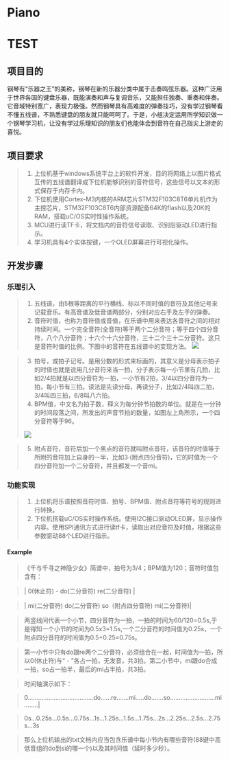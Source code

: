 # Piano #

# TEST #

## 项目目的 ##
钢琴有“乐器之王”的美称，钢琴在新的乐器分类中属于击奏鸣弦乐器。这种广泛用于世界各国的键盘乐器，既能演奏和声与复调音乐，又能担任独奏、重奏和伴奏。它音域特别宽广，表现力极强。然而钢琴具有高难度的弹奏技巧，没有学过钢琴看不懂五线谱，不熟悉键盘的朋友就只能呵呵了。于是，小组决定运用所学知识做一个钢琴学习机，让没有学过乐理知识的朋友们也能体会到音符在自己指尖上游走的喜悦。

## 项目要求 ##
>1. 上位机基于windows系统平台上的软件开发，目的将网络上以图片格式互传的五线谱翻译成下位机能够识别的音符信号，这些信号以文本的形式保存于内存卡内。
>1. 下位机使用Cortex-M3内核的ARM芯片STM32F103C8T6单片机作为主控芯片，STM32F103C8T6内部资源配备64K的flash以及20K的RAM，搭载uC/OS实时性操作系统。
>1. MCU进行读TF卡，将文档内的音符信号读取、识别后驱动LED进行指示。
>1. 学习机具有4个实体按键，一个OLED屏幕进行可视化操作。

## 开发步骤 ##
### 乐理引入 ###
> 1. 五线谱，由5根等距离的平行横线、标以不同时值的音符及其他记号来记载音乐。有高音谱及低音谱两部分，分别对应右手及左手的弹奏。
> 2. 音符时值，也称为音符值或音值，在乐谱中用来表达各音符之间的相对持续时间。一个完全音符(全音符)等于两个二分音符；等于四个四分音符，八个八分音符；十六个十六分音符，三十二个三十二分音符。这只是音符时值的比例。下图中的音符在五线谱中的变现方法。
> ![](http://c.hiphotos.baidu.com/baike/pic/item/eaf81a4c510fd9f96decf4ce252dd42a2934a49a.jpg)
	
> 3. 拍号，或拍子记号。是用分数的形式来标画的，其意义是分母表示拍子的时值也就是说用几分音符来当一拍，分子表示每一小节里有几拍，比如2/4拍就是以四分音符为一拍，一小节有2拍，3/4以四分音符为一拍，每小节有三拍。读法是先读分母，再读分子，比如2/4叫四二拍，3/4叫四三拍，6/8叫八六拍。
> 4. BPM值，中文名为拍子数，释义为每分钟节拍数的单位。就是在一分钟的时间段落之间，所发出的声音节拍的数量，如图左上角所示，一个四分音符等于96。
> 
>  ![](http://h.hiphotos.baidu.com/zhidao/pic/item/342ac65c10385343cc68990e9313b07eca80887d.jpg)

> 5. 附点音符，音符后加一个黑点的音符就叫附点音符，该音符的时值等于所附的音符加上自身的一半，比如3·(附点四分音符)，它的时值为一个四分音符加一个二分音符，并且都发一个音mi。
### 功能实现 ###
> 1. 上位机将乐谱按照音符时值、拍号、BPM值、附点音符等符号的规则进行转换。
> 2. 下位机搭载uC/OS实时操作系统。使用I2C接口驱动OLED屏，显示操作内容。使用SPI通讯方式进行读tf卡，读取出对应音符及时值，根据这些参数驱动88个LED进行指示。

#### Example ####
>《千与千寻之神隐少女》简谱中，拍号为3/4；BPM值为120；音符时值包含有：

> | 0(休止符)  -  do(二分音符) re(二分音符) |

> | mi(二分音符) do(二分音符) so（附点四分音符)  mi(二分音符)|

> 两竖线间代表一个小节，四分音符为一拍，一拍的时间为60/120=0.5s,于是得知一个小节的时间为0.5x3=1.5s,一个二分音符的时间值为0.25s，一个附点四分音符的时间值为0.5+0.25=0.75s。

> 第一小节中只有do跟re两个二分音符，必须组合在一起，时间值为一拍，所以0(休止符)与“ - ”各占一拍，无发音，共3拍。第二小节中，mi跟do合成一拍，so占一拍半，最后的mi占半拍，共3拍。

> 时间轴演示如下：

> 0......................................do......re.......mi.....do.......so..........................mi........|

> 0s...0.25s...0.5s...0.75s...1s...1.25s...1.5s...1.75s...2s...2.25s...2.5s...2.75s...3s

> 那么上位机输出的txt文档内应当包含乐谱中每小节内有哪些音符(88键中高低音组的do到si的哪一个)以及其时间值（延时多少秒）。
